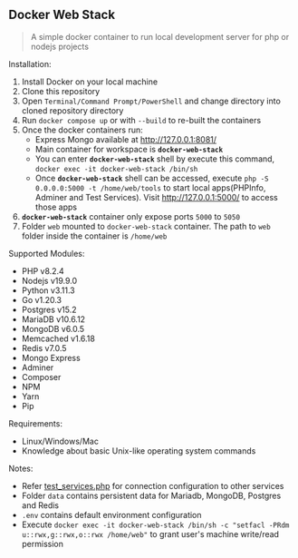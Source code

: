 ## ****Docker Web Stack****

> A simple docker container to run local development server for php or nodejs projects

Installation:
1. Install Docker on your local machine
2. Clone this repository
3. Open `Terminal/Command Prompt/PowerShell` and change directory into cloned repository directory
4. Run `docker compose up` or with `--build` to re-built the containers
5. Once the docker containers run:
	- Express Mongo available at http://127.0.0.1:8081/
	- Main container for workspace is **`docker-web-stack`**
	- You can enter  **`docker-web-stack`** shell by execute this command, `docker exec -it docker-web-stack /bin/sh`
	- Once **`docker-web-stack`** shell can be accessed, execute `php -S 0.0.0.0:5000 -t /home/web/tools` to start local apps(PHPInfo, Adminer and Test Services). Visit http://127.0.0.1:5000/ to access those apps
6. **`docker-web-stack`** container only expose ports `5000` to `5050`
7. Folder `web` mounted to `docker-web-stack` container. The path to `web` folder inside the container is `/home/web`

Supported Modules:
- PHP v8.2.4
- Nodejs v19.9.0
- Python v3.11.3
- Go v1.20.3
- Postgres v15.2
- MariaDB v10.6.12
- MongoDB v6.0.5
- Memcached v1.6.18
- Redis v7.0.5
- Mongo Express
- Adminer
- Composer
- NPM
- Yarn
- Pip

Requirements:
- Linux/Windows/Mac
- Knowledge about basic Unix-like operating system commands

Notes:
- Refer [test_services.php](https://github.com/arma7x/docker-web-stack/blob/master/web/tools/test_services.php) for connection configuration to other services
- Folder `data` contains persistent data for Mariadb, MongoDB,  Postgres  and Redis
- `.env` contains default environment configuration
-  Execute `docker exec -it docker-web-stack /bin/sh -c "setfacl -PRdm u::rwx,g::rwx,o::rwx /home/web"` to grant user's machine write/read permission
